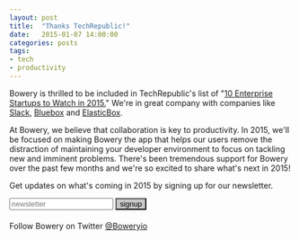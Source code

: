 ```yaml
---
layout: post
title:  "Thanks TechRepublic!"
date:   2015-01-07 14:00:00
categories: posts
tags:
- tech
- productivity
---
```


Bowery is thrilled to be included in TechRepublic's list of "[10 Enterprise Startups to Watch in 2015.](http://www.techrepublic.com/article/10-enterprise-startups-to-watch-in-2015/)" We're in great company with companies like [Slack](https://slack.com/), [Bluebox](https://bluebox.com/) and [ElasticBox](https://elasticbox.com/).

At Bowery, we believe that collaboration is key to productivity. In 2015, we'll be focused on making Bowery the app that helps our users remove the distraction of maintaining your developer environment to focus on tackling new and imminent problems. There's been tremendous support for Bowery over the past few months and we're so excited to share what's next in 2015!

Get updates on what's coming in 2015 by signing up for our newsletter.

<form action="https://formkeep.com/f/a9d9bd96ce41" method="POST" class="subscribe" style="overflow: hidden; margin-bottom: 20px;">
  <span class="cover email-cover" style="background: rgb(191, 191, 191);"></span>
  <input class="email-submit" type="email" name="email" placeholder="newsletter" required="" style="color: rgb(198, 198, 198)">
  <span class="cover submit-cover"></span>
  <input type="submit" value="signup" style="background: rgb(198, 198, 198);">
</form>

Follow Bowery on Twitter [@Boweryio](https://twitter.com/boweryio)
